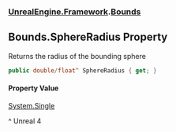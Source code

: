### [UnrealEngine.Framework](./UnrealEngine-Framework.md 'UnrealEngine.Framework').[Bounds](./Bounds.md 'UnrealEngine.Framework.Bounds')
## Bounds.SphereRadius Property
Returns the radius of the bounding sphere  
```csharp
public double/float^ SphereRadius { get; }
```
#### Property Value
[System.Single](https://docs.microsoft.com/en-us/dotnet/api/System.Single 'System.Single')  

^ Unreal 4